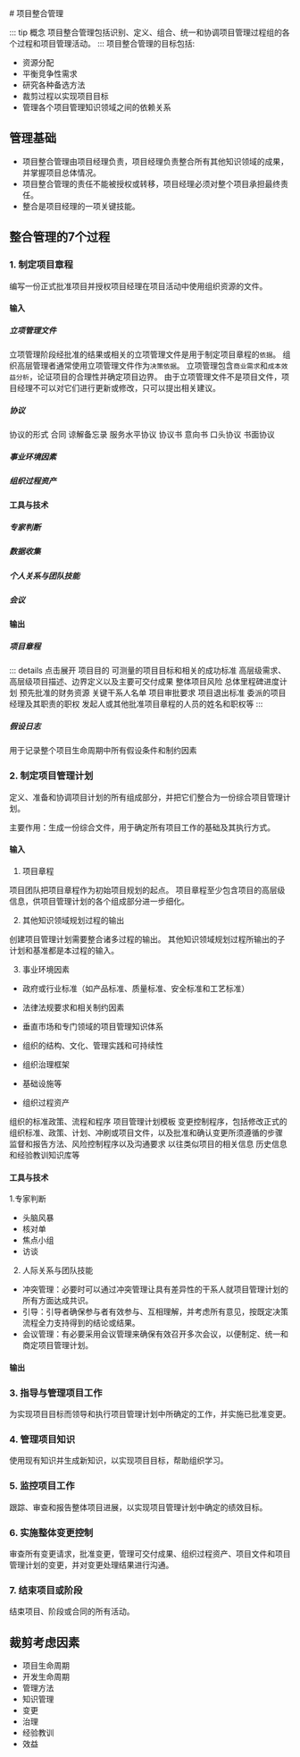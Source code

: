 <n-backtop />
# 项目整合管理

::: tip 概念
项目整合管理包括识别、定义、组合、统一和协调项目管理过程组的各个过程和项目管理活动。
:::
项目整合管理的目标包括:
- 资源分配
- 平衡竞争性需求
- 研究各种备选方法
- 裁剪过程以实现项目目标
- 管理各个项目管理知识领域之间的依赖关系
## 管理基础
- 项目整合管理由项目经理负责，项目经理负责整合所有其他知识领域的成果，并掌握项目总体情况。
- 项目整合管理的责任不能被授权或转移，项目经理必须对整个项目承担最终责任。
- 整合是项目经理的一项关键技能。

## 整合管理的7个过程

### 1. 制定项目章程
编写一份正式批准项目并授权项目经理在项目活动中使用组织资源的文件。

#### 输入

##### 立项管理文件

立项管理阶段经批准的结果或相关的立项管理文件是用于制定项目章程的`依据`。
组织高层管理者通常使用立项管理文件作为`决策依据`。
立项管理包含`商业需求`和`成本效益分析`，论证项目的合理性并确定项目边界。
由于立项管理文件不是项目文件，项目经理不可以对它们进行更新或修改，只可以提出相关建议。

##### 协议

协议的形式
合同
谅解备忘录
服务水平协议
协议书
意向书
口头协议
书面协议

##### 事业环境因素
##### 组织过程资产


#### 工具与技术

##### 专家判断
##### 数据收集
##### 个人关系与团队技能
##### 会议

#### 输出

##### 项目章程

::: details 点击展开
项目目的
可测量的项目目标和相关的成功标准
高层级需求、高层级项目描述、边界定义以及主要可交付成果
整体项目风险
总体里程碑进度计划
预先批准的财务资源
关键干系人名单
项目审批要求
项目退出标准
委派的项目经理及其职责的职权
发起人或其他批准项目章程的人员的姓名和职权等
:::

##### 假设日志

用于记录整个项目生命周期中所有假设条件和制约因素

### 2. 制定项目管理计划
定义、准备和协调项目计划的所有组成部分，并把它们整合为一份综合项目管理计划。

主要作用：生成一份综合文件，用于确定所有项目工作的基础及其执行方式。

#### 输入

1. 项目章程

项目团队把项目章程作为初始项目规划的起点。
项目章程至少包含项目的高层级信息，供项目管理计划的各个组成部分进一步细化。

2. 其他知识领域规划过程的输出

创建项目管理计划需要整合诸多过程的输出。
其他知识领域规划过程所输出的子计划和基准都是本过程的输入。

3. 事业环境因素

  - 政府或行业标准（如产品标准、质量标准、安全标准和工艺标准）
  - 法律法规要求和相关制约因素
  - 垂直市场和专门领域的项目管理知识体系
  - 组织的结构、文化、管理实践和可持续性
  - 组织治理框架
  - 基础设施等

- 组织过程资产

组织的标准政策、流程和程序
项目管理计划模板
变更控制程序，包括修改正式的组织标准、政策、计划、冲刷或项目文件，以及批准和确认变更所须遵循的步骤
监督和报告方法、风险控制程序以及沟通要求
以往类似项目的相关信息
历史信息和经验教训知识库等

#### 工具与技术

1.专家判断
- 头脑风暴
- 核对单
- 焦点小组
- 访谈

2. 人际关系与团队技能
- 冲突管理：必要时可以通过冲突管理让具有差异性的干系人就项目管理计划的所有方面达成共识。
- 引导：引导者确保参与者有效参与、互相理解，并考虑所有意见，按既定决策流程全力支持得到的结论或结果。
- 会议管理：有必要采用会议管理来确保有效召开多次会议，以便制定、统一和商定项目管理计划。

#### 输出

### 3. 指导与管理项目工作
为实现项目目标而领导和执行项目管理计划中所确定的工作，并实施已批准变更。

### 4. 管理项目知识
使用现有知识并生成新知识，以实现项目目标，帮助组织学习。

### 5. 监控项目工作
跟踪、审查和报告整体项目进展，以实现项目管理计划中确定的绩效目标。

### 6. 实施整体变更控制
审查所有变更请求，批准变更，管理可交付成果、组织过程资产、项目文件和项目管理计划的变更，并对变更处理结果进行沟通。

### 7. 结束项目或阶段
结束项目、阶段或合同的所有活动。

## 裁剪考虑因素

- 项目生命周期
- 开发生命周期
- 管理方法
- 知识管理
- 变更
- 治理
- 经验教训
- 效益
